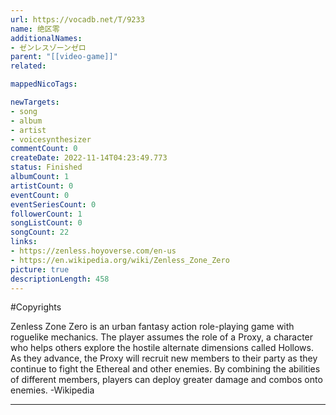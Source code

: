 ```yaml
---
url: https://vocadb.net/T/9233
name: 绝区零
additionalNames: 
- ゼンレスゾーンゼロ
parent: "[[video-game]]"
related:

mappedNicoTags:

newTargets:
- song
- album
- artist
- voicesynthesizer
commentCount: 0
createDate: 2022-11-14T04:23:49.773
status: Finished
albumCount: 1
artistCount: 0
eventCount: 0
eventSeriesCount: 0
followerCount: 1
songListCount: 0
songCount: 22
links: 
- https://zenless.hoyoverse.com/en-us
- https://en.wikipedia.org/wiki/Zenless_Zone_Zero
picture: true
descriptionLength: 458
---
```


#Copyrights

Zenless Zone Zero is an urban fantasy action role-playing game with roguelike mechanics. The player assumes the role of a Proxy, a character who helps others explore the hostile alternate dimensions called Hollows. As they advance, the Proxy will recruit new members to their party as they continue to fight the Ethereal and other enemies. By combining the abilities of different members, players can deploy greater damage and combos onto enemies.
-Wikipedia

---


